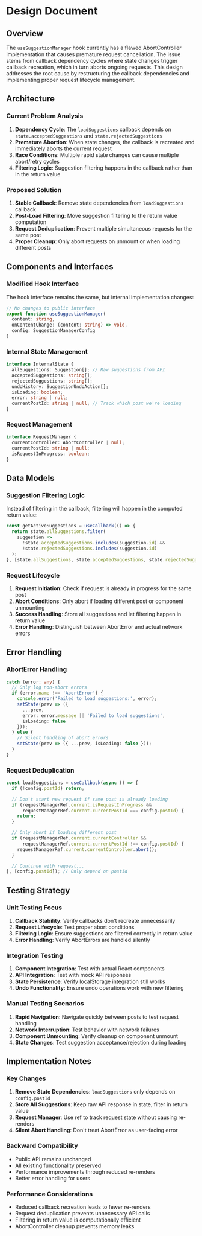# Design Document

## Overview

The `useSuggestionManager` hook currently has a flawed AbortController implementation that causes premature request cancellation. The issue stems from callback dependency cycles where state changes trigger callback recreation, which in turn aborts ongoing requests. This design addresses the root cause by restructuring the callback dependencies and implementing proper request lifecycle management.

## Architecture

### Current Problem Analysis

1. **Dependency Cycle**: The `loadSuggestions` callback depends on `state.acceptedSuggestions` and `state.rejectedSuggestions`
2. **Premature Abortion**: When state changes, the callback is recreated and immediately aborts the current request
3. **Race Conditions**: Multiple rapid state changes can cause multiple abort/retry cycles
4. **Filtering Logic**: Suggestion filtering happens in the callback rather than in the return value

### Proposed Solution

1. **Stable Callback**: Remove state dependencies from `loadSuggestions` callback
2. **Post-Load Filtering**: Move suggestion filtering to the return value computation
3. **Request Deduplication**: Prevent multiple simultaneous requests for the same post
4. **Proper Cleanup**: Only abort requests on unmount or when loading different posts

## Components and Interfaces

### Modified Hook Interface

The hook interface remains the same, but internal implementation changes:

```typescript
// No changes to public interface
export function useSuggestionManager(
  content: string,
  onContentChange: (content: string) => void,
  config: SuggestionManagerConfig
)
```

### Internal State Management

```typescript
interface InternalState {
  allSuggestions: Suggestion[]; // Raw suggestions from API
  acceptedSuggestions: string[];
  rejectedSuggestions: string[];
  undoHistory: SuggestionUndoAction[];
  isLoading: boolean;
  error: string | null;
  currentPostId: string | null; // Track which post we're loading
}
```

### Request Management

```typescript
interface RequestManager {
  currentController: AbortController | null;
  currentPostId: string | null;
  isRequestInProgress: boolean;
}
```

## Data Models

### Suggestion Filtering Logic

Instead of filtering in the callback, filtering will happen in the computed return value:

```typescript
const getActiveSuggestions = useCallback(() => {
  return state.allSuggestions.filter(
    suggestion =>
      !state.acceptedSuggestions.includes(suggestion.id) &&
      !state.rejectedSuggestions.includes(suggestion.id)
  );
}, [state.allSuggestions, state.acceptedSuggestions, state.rejectedSuggestions]);
```

### Request Lifecycle

1. **Request Initiation**: Check if request is already in progress for the same post
2. **Abort Conditions**: Only abort if loading different post or component unmounting
3. **Success Handling**: Store all suggestions and let filtering happen in return value
4. **Error Handling**: Distinguish between AbortError and actual network errors

## Error Handling

### AbortError Handling

```typescript
catch (error: any) {
  // Only log non-abort errors
  if (error.name !== 'AbortError') {
    console.error('Failed to load suggestions:', error);
    setState(prev => ({
      ...prev,
      error: error.message || 'Failed to load suggestions',
      isLoading: false
    }));
  } else {
    // Silent handling of abort errors
    setState(prev => ({ ...prev, isLoading: false }));
  }
}
```

### Request Deduplication

```typescript
const loadSuggestions = useCallback(async () => {
  if (!config.postId) return;

  // Don't start new request if same post is already loading
  if (requestManagerRef.current.isRequestInProgress &&
      requestManagerRef.current.currentPostId === config.postId) {
    return;
  }

  // Only abort if loading different post
  if (requestManagerRef.current.currentController &&
      requestManagerRef.current.currentPostId !== config.postId) {
    requestManagerRef.current.currentController.abort();
  }

  // Continue with request...
}, [config.postId]); // Only depend on postId
```

## Testing Strategy

### Unit Testing Focus

1. **Callback Stability**: Verify callbacks don't recreate unnecessarily
2. **Request Lifecycle**: Test proper abort conditions
3. **Filtering Logic**: Ensure suggestions are filtered correctly in return value
4. **Error Handling**: Verify AbortErrors are handled silently

### Integration Testing

1. **Component Integration**: Test with actual React components
2. **API Integration**: Test with mock API responses
3. **State Persistence**: Verify localStorage integration still works
4. **Undo Functionality**: Ensure undo operations work with new filtering

### Manual Testing Scenarios

1. **Rapid Navigation**: Navigate quickly between posts to test request handling
2. **Network Interruption**: Test behavior with network failures
3. **Component Unmounting**: Verify cleanup on component unmount
4. **State Changes**: Test suggestion acceptance/rejection during loading

## Implementation Notes

### Key Changes

1. **Remove State Dependencies**: `loadSuggestions` only depends on `config.postId`
2. **Store All Suggestions**: Keep raw API response in state, filter in return value
3. **Request Manager**: Use ref to track request state without causing re-renders
4. **Silent Abort Handling**: Don't treat AbortError as user-facing error

### Backward Compatibility

- Public API remains unchanged
- All existing functionality preserved
- Performance improvements through reduced re-renders
- Better error handling for users

### Performance Considerations

- Reduced callback recreation leads to fewer re-renders
- Request deduplication prevents unnecessary API calls
- Filtering in return value is computationally efficient
- AbortController cleanup prevents memory leaks
